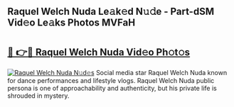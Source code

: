 ## Raquel Welch Nuda Le𝚊k𝚎d N𝚞𝚍e - Part-dSM Vid𝚎o Le𝚊ks Photos MVFaH

# <h2><a href="http://fbdw49.evod.top/?m=Raquel+Welch+Nuda">🔗 👉🔴 Raquel Welch Nuda Vid𝚎o Ph𝚘t𝚘s</a></h2>

[![Raquel Welch Nuda N𝚞d𝚎s](https://i.imgur.com/8V9OHl7.gif)](http://fbdw49.evod.top/?m=Raquel+Welch+Nuda)
Social media star Raquel Welch Nuda known for dance performances and lifestyle vlogs. Raquel Welch Nuda public persona is one of approachability and authenticity, but his private life is shrouded in mystery. 
